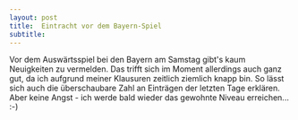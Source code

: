 ```yaml
---
layout: post
title:  Eintracht vor dem Bayern-Spiel
subtitle:  
---
```


Vor dem Auswärtsspiel bei den Bayern am Samstag gibt's kaum Neuigkeiten zu vermelden. Das trifft sich im Moment allerdings auch ganz gut, da ich aufgrund meiner Klausuren zeitlich ziemlich knapp bin. So lässt sich auch die überschaubare Zahl an Einträgen der letzten Tage erklären. Aber keine Angst - ich werde bald wieder das gewohnte Niveau erreichen... :-)


